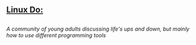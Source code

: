 <h2><a href="https://linux.do">Linux Do:</a><h2><h6>A community of young adults discussing life's ups and down, but mainly how to use different programming tools</h6>
